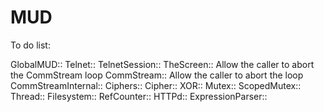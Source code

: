 MUD
===

To do list:

GlobalMUD::
	Telnet::
		TelnetSession::
			TheScreen::
		Allow the caller to abort the CommStream loop
	CommStream::
		Allow the caller to abort the loop
	CommStreamInternal::
	Ciphers::
		Cipher::
		XOR::
	Mutex::
	ScopedMutex::
	Thread::
	Filesystem::
	RefCounter::
	HTTPd::
	ExpressionParser::
	